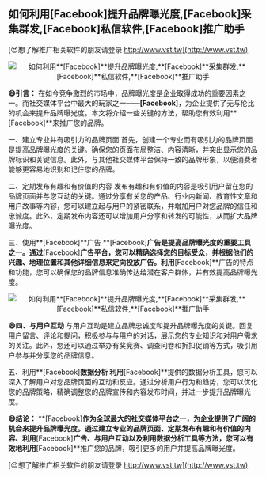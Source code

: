 ## **如何利用**[Facebook]**提升品牌曝光度,**[Facebook]**采集群发,**[Facebook]**私信软件,**[Facebook]**推广助手**

[😍想了解推广相关软件的朋友请登录 http://www.vst.tw](http://www.vst.tw)

 <center><img src="https://vst.tw/MP4/tuiguang/png/2.png" alt="如何利用**[Facebook]**提升品牌曝光度,**[Facebook]**采集群发,**[Facebook]**私信软件,**[Facebook]**推广助手"></center>

**😄引言：**
在如今竞争激烈的市场中，品牌曝光度是企业取得成功的重要因素之一。而社交媒体平台中最大的玩家之一——**[Facebook]**，为企业提供了无与伦比的机会来提升品牌曝光度。本文将介绍一些关键的方法，帮助您有效利用**[Facebook]**来推广您的品牌。

一、建立专业并有吸引力的品牌页面
首先，创建一个专业而有吸引力的品牌页面是提高品牌曝光度的关键。确保您的页面布局整洁、内容清晰，并突出显示您的品牌标识和关键信息。此外，与其他社交媒体平台保持一致的品牌形象，以便消费者能够更容易地识别和记住您的品牌。

二、定期发布有趣和有价值的内容
发布有趣和有价值的内容是吸引用户留在您的品牌页面并与您互动的关键。通过分享有关您的产品、行业内新闻、教育性文章和用户故事等内容，您可以建立起与用户的紧密联系，并增加用户对您品牌的信任和忠诚度。此外，定期发布内容还可以增加用户分享和转发的可能性，从而扩大品牌曝光度。

三、使用**[Facebook]**广告
**[Facebook]**广告是提高品牌曝光度的重要工具之一。通过**[Facebook]**广告平台，您可以精确选择您的目标受众，并根据他们的兴趣、地理位置和其他详细信息来定向投放广告。利用**[Facebook]**广告的特点和功能，您可以确保您的品牌信息准确传达给潜在客户群体，并有效提高品牌曝光度。

 <center><img src="https://vst.tw/MP4/tuiguang/png/1.png" alt="如何利用**[Facebook]**提升品牌曝光度,**[Facebook]**采集群发,**[Facebook]**私信软件,**[Facebook]**推广助手"></center>

**😄四、与用户互动**
与用户互动是建立品牌忠诚度和提升品牌曝光度的关键。回复用户留言、评论和提问，积极参与与用户的对话，展示您的专业知识和对用户需求的关注。此外，您还可以通过举办有奖竞赛、调查问卷和折扣促销等方式，吸引用户参与并分享您的品牌信息。

五、利用**[Facebook]**数据分析
利用**[Facebook]**提供的数据分析工具，您可以深入了解用户对您品牌页面的互动和反应。通过分析用户行为和趋势，您可以优化您的品牌策略，精确调整您的品牌宣传和内容发布时间，并进一步提升品牌曝光度。

**😄结论：**
**[Facebook]**作为全球最大的社交媒体平台之一，为企业提供了广阔的机会来提升品牌曝光度。通过建立专业的品牌页面、定期发布有趣和有价值的内容、利用**[Facebook]**广告、与用户互动以及利用数据分析工具等方法，您可以有效地利用**[Facebook]**推广您的品牌，吸引更多的用户并提高品牌曝光度。

[😍想了解推广相关软件的朋友请登录 http://www.vst.tw](http://www.vst.tw)



